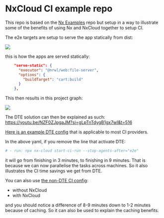 # NxCloud CI example repo

This repo is based on the [Nx Examples](https://github.com/nrwl/nx-examples) repo 
but setup in a way to illustrate some of the benefits of using Nx and NxCloud together to setup CI.

The e2e targets are setup to serve the app statically from dist:

<img src="static_e2e.png">

this is how the apps are served statically:
```json
    "serve-static": {
      "executor": "@nrwl/web:file-server",
      "options": {
        "buildTarget": "cart:build"
      }
    },
```

This then results in this project graph:

<img src="proj_graph.png">

The DTE solution can then be explained as such: https://youtu.be/NZF0ZJpgaJM?si=gLpTnTdygB1gx7wI&t=516

[Here is an example DTE config](.github/workflows/ci.yml) that is applicable to most CI providers.

In the above yaml, if you remove the line that activate DTE:

```yaml
# - run: npx nx-cloud start-ci-run --stop-agents-after="e2e"
```

it will go from finishing in 3 minutes, to finishing in 9 minutes. That is because we can now parallelise the tasks across machines.
So it also illustrates the CI time savings we get from DTE.

You can also use [the non-DTE CI config](.github/workflows/affected-ci.yml):
- without NxCloud
- with NxCloud

and you should notice a difference of 8-9 minutes down to 1-2 minutes because of caching.
So it can also be used to explain the caching benefits.


